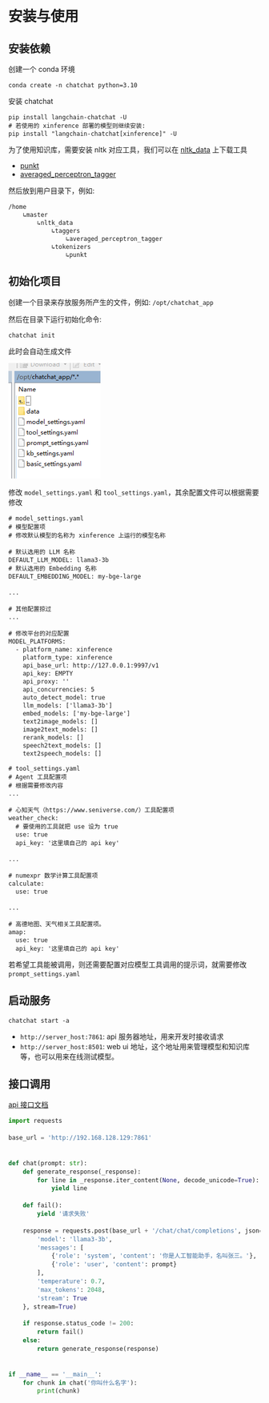 # 安装与使用

## 安装依赖

创建一个 conda 环境

```shell
conda create -n chatchat python=3.10
```

安装 chatchat

```shell
pip install langchain-chatchat -U
# 若使用的 xinference 部署的模型则继续安装:
pip install "langchain-chatchat[xinference]" -U
```

为了使用知识库，需要安装 nltk 对应工具，我们可以在 [nltk_data](https://github.com/nltk/nltk_data) 上下载工具

- [punkt](https://github.com/nltk/nltk_data/blob/gh-pages/packages/tokenizers/punkt.zip)
- [averaged_perceptron_tagger](https://github.com/nltk/nltk_data/blob/gh-pages/packages/taggers/averaged_perceptron_tagger.zip)

然后放到用户目录下，例如:

```
/home
    ↳master
        ↳nltk_data
            ↳taggers
                ↳averaged_perceptron_tagger
            ↳tokenizers
                ↳punkt
```

## 初始化项目

创建一个目录来存放服务所产生的文件，例如: `/opt/chatchat_app`

然后在目录下运行初始化命令:

```shell
chatchat init
```

此时会自动生成文件

![](md-img/安装与使用_2024-10-31-16-41-44.png)

修改 `model_settings.yaml` 和 `tool_settings.yaml`，其余配置文件可以根据需要修改

```
# model_settings.yaml
# 模型配置项
# 修改默认模型的名称为 xinference 上运行的模型名称

# 默认选用的 LLM 名称
DEFAULT_LLM_MODEL: llama3-3b
# 默认选用的 Embedding 名称
DEFAULT_EMBEDDING_MODEL: my-bge-large

...

# 其他配置掠过
...

# 修改平台的对应配置
MODEL_PLATFORMS:
  - platform_name: xinference
    platform_type: xinference
    api_base_url: http://127.0.0.1:9997/v1
    api_key: EMPTY
    api_proxy: ''
    api_concurrencies: 5
    auto_detect_model: true
    llm_models: ['llama3-3b']
    embed_models: ['my-bge-large']
    text2image_models: []
    image2text_models: []
    rerank_models: []
    speech2text_models: []
    text2speech_models: []
```


```
# tool_settings.yaml
# Agent 工具配置项
# 根据需要修改内容
...

# 心知天气（https://www.seniverse.com/）工具配置项
weather_check:
  # 要使用的工具就把 use 设为 true
  use: true
  api_key: '这里填自己的 api key'

...

# numexpr 数学计算工具配置项
calculate:
  use: true

...

# 高德地图、天气相关工具配置项。
amap:
  use: true
  api_key: '这里填自己的 api key'

```

若希望工具能被调用，则还需要配置对应模型工具调用的提示词，就需要修改 `prompt_settings.yaml`

## 启动服务

```shell
chatchat start -a
```

- `http://server_host:7861`: api 服务器地址，用来开发时接收请求
- `http://server_host:8501`: web ui 地址，这个地址用来管理模型和知识库等，也可以用来在线测试模型。

## 接口调用

[api 接口文档](https://github.com/chatchat-space/Langchain-Chatchat/blob/master/docs/contributing/api.md)

```python
import requests

base_url = 'http://192.168.128.129:7861'


def chat(prompt: str):
    def generate_response(_response):
        for line in _response.iter_content(None, decode_unicode=True):
            yield line

    def fail():
        yield '请求失败'

    response = requests.post(base_url + '/chat/chat/completions', json={
        'model': 'llama3-3b',
        'messages': [
            {'role': 'system', 'content': '你是人工智能助手，名叫张三。'},
            {'role': 'user', 'content': prompt}
        ],
        'temperature': 0.7,
        'max_tokens': 2048,
        'stream': True
    }, stream=True)

    if response.status_code != 200:
        return fail()
    else:
        return generate_response(response)


if __name__ == '__main__':
    for chunk in chat('你叫什么名字'):
        print(chunk)

```
